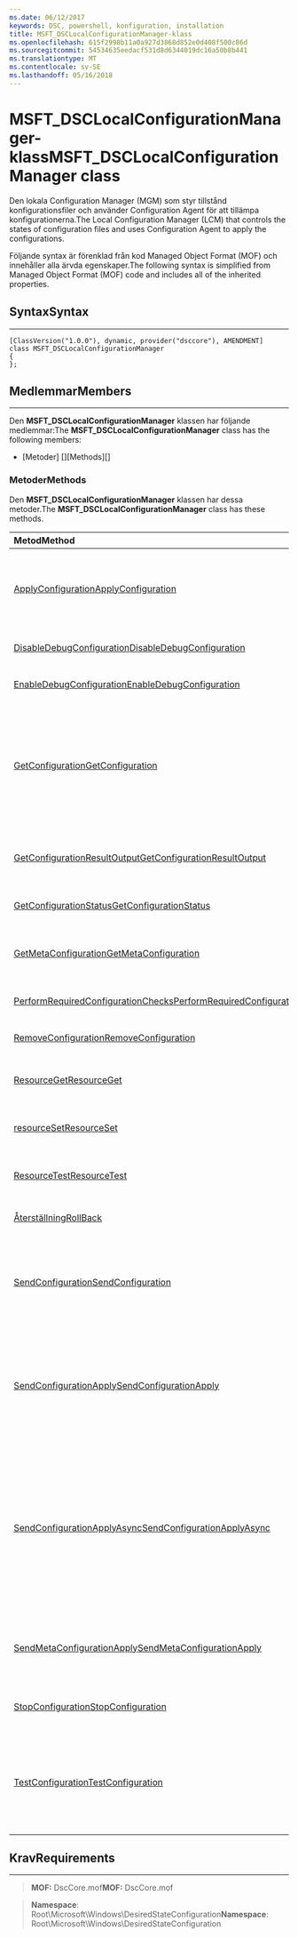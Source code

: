 ```yaml
---
ms.date: 06/12/2017
keywords: DSC, powershell, konfiguration, installation
title: MSFT_DSCLocalConfigurationManager-klass
ms.openlocfilehash: 615f2998b11a0a927d3868d852e0d408f500c86d
ms.sourcegitcommit: 54534635eedacf531d8d6344019dc16a50b8b441
ms.translationtype: MT
ms.contentlocale: sv-SE
ms.lasthandoff: 05/16/2018
---
```

# <a name="msftdsclocalconfigurationmanager-class"></a><span data-ttu-id="0e717-103">MSFT_DSCLocalConfigurationManager-klass</span><span class="sxs-lookup"><span data-stu-id="0e717-103">MSFT_DSCLocalConfigurationManager class</span></span>

<span data-ttu-id="0e717-104">Den lokala Configuration Manager (MGM) som styr tillstånd konfigurationsfiler och använder Configuration Agent för att tillämpa konfigurationerna.</span><span class="sxs-lookup"><span data-stu-id="0e717-104">The Local Configuration Manager (LCM) that controls the states of configuration files and uses Configuration Agent to apply the configurations.</span></span>

<span data-ttu-id="0e717-105">Följande syntax är förenklad från kod Managed Object Format (MOF) och innehåller alla ärvda egenskaper.</span><span class="sxs-lookup"><span data-stu-id="0e717-105">The following syntax is simplified from Managed Object Format (MOF) code and includes all of the inherited properties.</span></span>

## <a name="syntax"></a><span data-ttu-id="0e717-106">Syntax</span><span class="sxs-lookup"><span data-stu-id="0e717-106">Syntax</span></span>
------

``` syntax
[ClassVersion("1.0.0"), dynamic, provider("dsccore"), AMENDMENT]
class MSFT_DSCLocalConfigurationManager
{
};
```

## <a name="members"></a><span data-ttu-id="0e717-107">Medlemmar</span><span class="sxs-lookup"><span data-stu-id="0e717-107">Members</span></span>
-------

<span data-ttu-id="0e717-108">Den **MSFT_DSCLocalConfigurationManager** klassen har följande medlemmar:</span><span class="sxs-lookup"><span data-stu-id="0e717-108">The **MSFT_DSCLocalConfigurationManager** class has the following members:</span></span>

-   <span data-ttu-id="0e717-109">[Metoder] []</span><span class="sxs-lookup"><span data-stu-id="0e717-109">[Methods][]</span></span>

### <a name="methods"></a><span data-ttu-id="0e717-110">Metoder</span><span class="sxs-lookup"><span data-stu-id="0e717-110">Methods</span></span>

<span data-ttu-id="0e717-111">Den **MSFT_DSCLocalConfigurationManager** klassen har dessa metoder.</span><span class="sxs-lookup"><span data-stu-id="0e717-111">The **MSFT_DSCLocalConfigurationManager** class has these methods.</span></span>

|<span data-ttu-id="0e717-112">Metod</span><span class="sxs-lookup"><span data-stu-id="0e717-112">Method</span></span> |<span data-ttu-id="0e717-113">Beskrivning</span><span class="sxs-lookup"><span data-stu-id="0e717-113">Description</span></span> |
|:--- |:---|
| [<span data-ttu-id="0e717-114">ApplyConfiguration</span><span class="sxs-lookup"><span data-stu-id="0e717-114">ApplyConfiguration</span></span>](msft-dsclocalconfigurationmanager-applyconfiguration.md)| <span data-ttu-id="0e717-115">Använder Configuration Agent för att använda den konfiguration som är i vänteläge.</span><span class="sxs-lookup"><span data-stu-id="0e717-115">Uses the Configuration Agent to apply the configuration that is pending.</span></span>|
| [<span data-ttu-id="0e717-116">DisableDebugConfiguration</span><span class="sxs-lookup"><span data-stu-id="0e717-116">DisableDebugConfiguration</span></span>](msft-dsclocalconfigurationmanager-disabledebugconfiguration.md)| <span data-ttu-id="0e717-117">Inaktiverar felsökning av DSC-resurs.</span><span class="sxs-lookup"><span data-stu-id="0e717-117">Disables DSC resource debugging.</span></span>|
| [<span data-ttu-id="0e717-118">EnableDebugConfiguration</span><span class="sxs-lookup"><span data-stu-id="0e717-118">EnableDebugConfiguration</span></span>](msft-dsclocalconfigurationmanager-enabledebugconfiguration.md)| <span data-ttu-id="0e717-119">Aktiverar felsökning av DSC-resurs.</span><span class="sxs-lookup"><span data-stu-id="0e717-119">Enables DSC resource debugging.</span></span>|
| [<span data-ttu-id="0e717-120">GetConfiguration</span><span class="sxs-lookup"><span data-stu-id="0e717-120">GetConfiguration</span></span>](msft-dsclocalconfigurationmanager-getconfiguration.md)| <span data-ttu-id="0e717-121">Skickar konfiguration dokumentet till hanterade noder och använder den **hämta** metod för att tillämpa konfigurationen Configuration Agent.</span><span class="sxs-lookup"><span data-stu-id="0e717-121">Sends the configuration document to the managed node and uses the **Get** method of the Configuration Agent to apply the configuration.</span></span>|
| [<span data-ttu-id="0e717-122">GetConfigurationResultOutput</span><span class="sxs-lookup"><span data-stu-id="0e717-122">GetConfigurationResultOutput</span></span>](msft-dsclocalconfigurationmanager-getconfigurationresultoutput.md)| <span data-ttu-id="0e717-123">Hämtar Configuration Agent utdata som är relaterade till ett visst jobb.</span><span class="sxs-lookup"><span data-stu-id="0e717-123">Gets the Configuration Agent output relating to a specific job.</span></span>|
| [<span data-ttu-id="0e717-124">GetConfigurationStatus</span><span class="sxs-lookup"><span data-stu-id="0e717-124">GetConfigurationStatus</span></span>](msft-dsclocalconfigurationmanager-getconfigurationstatus.md)| <span data-ttu-id="0e717-125">Hämta statushistorik konfiguration.</span><span class="sxs-lookup"><span data-stu-id="0e717-125">Get the configuration status history.</span></span>|
| [<span data-ttu-id="0e717-126">GetMetaConfiguration</span><span class="sxs-lookup"><span data-stu-id="0e717-126">GetMetaConfiguration</span></span>](msft-dsclocalconfigurationmanager-getmetaconfiguration.md)| <span data-ttu-id="0e717-127">Hämtar MGM inställningarna som används för att styra Configuration Agent.</span><span class="sxs-lookup"><span data-stu-id="0e717-127">Gets the LCM settings that are used to control Configuration Agent.</span></span>|
| [<span data-ttu-id="0e717-128">PerformRequiredConfigurationChecks</span><span class="sxs-lookup"><span data-stu-id="0e717-128">PerformRequiredConfigurationChecks</span></span>](msft-dsclocalconfigurationmanager-performrequiredconfigurationchecks.md)| <span data-ttu-id="0e717-129">Startar en konsekvenskontroll.</span><span class="sxs-lookup"><span data-stu-id="0e717-129">Starts the consistency check.</span></span>|
| [<span data-ttu-id="0e717-130">RemoveConfiguration</span><span class="sxs-lookup"><span data-stu-id="0e717-130">RemoveConfiguration</span></span>](msft-dsclocalconfigurationmanager-removeconfiguration.md)| <span data-ttu-id="0e717-131">Tar bort konfigurationsfilerna.</span><span class="sxs-lookup"><span data-stu-id="0e717-131">Removes the configuration files.</span></span>|
| [<span data-ttu-id="0e717-132">ResourceGet</span><span class="sxs-lookup"><span data-stu-id="0e717-132">ResourceGet</span></span>](msft-dsclocalconfigurationmanager-resourceget.md)| <span data-ttu-id="0e717-133">Direkt anropar den **hämta** metoden för en DSC-resurs.</span><span class="sxs-lookup"><span data-stu-id="0e717-133">Directly calls the **Get** method of a DSC resource.</span></span>|
| [<span data-ttu-id="0e717-134">resourceSet</span><span class="sxs-lookup"><span data-stu-id="0e717-134">ResourceSet</span></span>](msft-dsclocalconfigurationmanager-resourceset.md)| <span data-ttu-id="0e717-135">Direkt anropar den **ange** metoden för en DSC-resurs.</span><span class="sxs-lookup"><span data-stu-id="0e717-135">Directly calls the **Set** method of a DSC resource.</span></span>|
| [<span data-ttu-id="0e717-136">ResourceTest</span><span class="sxs-lookup"><span data-stu-id="0e717-136">ResourceTest</span></span>](msft-dsclocalconfigurationmanager-resourcetest.md)| <span data-ttu-id="0e717-137">Direkt anropar den **Test** metoden för en DSC-resurs.</span><span class="sxs-lookup"><span data-stu-id="0e717-137">Directly calls the **Test** method of a DSC resource.</span></span>|
| [<span data-ttu-id="0e717-138">Återställning</span><span class="sxs-lookup"><span data-stu-id="0e717-138">RollBack</span></span>](msft-dsclocalconfigurationmanager-rollback.md)| <span data-ttu-id="0e717-139">Samlar tillbaka till en tidigare konfiguration.</span><span class="sxs-lookup"><span data-stu-id="0e717-139">Rolls back to a previous configuration.</span></span>|
| [<span data-ttu-id="0e717-140">SendConfiguration</span><span class="sxs-lookup"><span data-stu-id="0e717-140">SendConfiguration</span></span>](msft-dsclocalconfigurationmanager-sendconfiguration.md)| <span data-ttu-id="0e717-141">Skickar konfiguration dokumentet till noden hanterade och sparar den som en väntande ändring.</span><span class="sxs-lookup"><span data-stu-id="0e717-141">Sends the configuration document to the managed node and saves it as a pending change.</span></span>|
| [<span data-ttu-id="0e717-142">SendConfigurationApply</span><span class="sxs-lookup"><span data-stu-id="0e717-142">SendConfigurationApply</span></span>](msft-dsclocalconfigurationmanager-sendconfigurationapply.md)| <span data-ttu-id="0e717-143">Skickar konfiguration dokumentet till noden hanterade används Configuration Agent för att tillämpa konfigurationen.</span><span class="sxs-lookup"><span data-stu-id="0e717-143">Sends the configuration document to the managed node and uses the Configuration Agent to apply the configuration.</span></span>|
| [<span data-ttu-id="0e717-144">SendConfigurationApplyAsync</span><span class="sxs-lookup"><span data-stu-id="0e717-144">SendConfigurationApplyAsync</span></span>](msft-dsclocalconfigurationmanager-sendconfigurationapplyasync.md)| <span data-ttu-id="0e717-145">Skicka konfiguration dokumentet till hanterade noder och börja använda Configuration Agent för att tillämpa konfigurationen.</span><span class="sxs-lookup"><span data-stu-id="0e717-145">Send the configuration document to the managed node and start using the Configuration Agent to apply the configuration.</span></span> <span data-ttu-id="0e717-146">Använd GetConfigurationResultOutput för att hämta resultatet utdata.</span><span class="sxs-lookup"><span data-stu-id="0e717-146">Use GetConfigurationResultOutput to retrieve result output.</span></span>|
| [<span data-ttu-id="0e717-147">SendMetaConfigurationApply</span><span class="sxs-lookup"><span data-stu-id="0e717-147">SendMetaConfigurationApply</span></span>](msft-dsclocalconfigurationmanager-sendmetaconfigurationapply.md)| <span data-ttu-id="0e717-148">Anger MGM inställningarna som används för att styra Configuration Agent.</span><span class="sxs-lookup"><span data-stu-id="0e717-148">Sets the LCM settings that are used to control the Configuration Agent.</span></span>|
| [<span data-ttu-id="0e717-149">StopConfiguration</span><span class="sxs-lookup"><span data-stu-id="0e717-149">StopConfiguration</span></span>](msft-dsclocalconfigurationmanager-stopconfiguration.md)| <span data-ttu-id="0e717-150">Stoppar den konfiguration som pågår.</span><span class="sxs-lookup"><span data-stu-id="0e717-150">Stops the configuration that is in progress.</span></span>|
| [<span data-ttu-id="0e717-151">TestConfiguration</span><span class="sxs-lookup"><span data-stu-id="0e717-151">TestConfiguration</span></span>](msft-dsclocalconfigurationmanager-testconfiguration.md)| <span data-ttu-id="0e717-152">Skickar konfiguration dokumentet till hanterade noder och verifierar den aktuella konfigurationen mot dokumentet.</span><span class="sxs-lookup"><span data-stu-id="0e717-152">Sends the configuration document to the managed node and verifies the current configuration against the document.</span></span>|





## <a name="requirements"></a><span data-ttu-id="0e717-153">Krav</span><span class="sxs-lookup"><span data-stu-id="0e717-153">Requirements</span></span>
------------
><span data-ttu-id="0e717-154">**MOF:** DscCore.mof</span><span class="sxs-lookup"><span data-stu-id="0e717-154">**MOF:** DscCore.mof</span></span>

><span data-ttu-id="0e717-155">**Namespace**: Root\Microsoft\Windows\DesiredStateConfiguration</span><span class="sxs-lookup"><span data-stu-id="0e717-155">**Namespace**: Root\Microsoft\Windows\DesiredStateConfiguration</span></span>